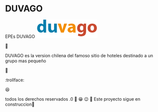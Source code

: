 # DUVAGO
EPEs DUVAGO
![Logo](https://raw.githubusercontent.com/el-Bossman/DUVAGO/master/assets/logo.png?token=AJFZIHUBGFVQAMVJCJGDZWC5DT53W)


:hotel: 

DUVAGO es la version chilena del famoso sitio de hoteles destinado a un grupo mas pequeño

:rice_ball:

:trollface:

:satisfied:

todos los derechos reservados .0
:grimacing:   :grin: :wink:
:hankey:
Este proyecto sigue en construccion:construction_worker:

